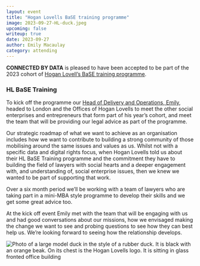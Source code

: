 ```yaml
---
layout: event
title: "Hogan Lovells BaSE training programme"
image: 2023-09-27-HL-duck.jpeg
upcoming: false
writeup: true
date: 2023-09-27
author: Emily Macaulay
category: attending
---
```


**CONNECTED BY DATA** is pleased to have been accepted to be part of the 2023 cohort of [Hogan Lovell’s BaSE training programme](https://www.hoganlovellsbase.com/about/our-practice/base-training).

<!--more-->

### HL BaSE Training

To kick off the programme our [Head of Delivery and Operations, Emily](https://connectedbydata.org/people/emily-macaulay), headed to London and the Offices of Hogan Lovells to meet the other social enterprises and entrepreneurs that form part of his year’s cohort, and meet the team that will be providing our legal advice as part of the programme.

Our strategic roadmap of what we want to achieve as an organisation includes how we want to contribute to building a strong community of those mobilising around the same issues and values as us.  Whilst not with a specific data and digital rights focus, when Hogan Lovells told us about their HL BaSE Training programme and the commitment they have to building the field of lawyers with social hearts and a deeper engagement with, and understanding of, social enterprise issues, then we knew we wanted to be part of supporting that work.

Over a six month period we’ll be working with a team of lawyers who are taking part in a mini-MBA style programme to develop their skills and we get some great advice too.

At the kick off event Emily met with the team that will be engaging with us and had good conversations about our missions, how we envisaged making the change we want to see and probing questions to see how they can best help us. We’re looking forward to seeing how the relationship develops.

![Photo of a large model duck in the style of a rubber duck. It is black with an orange beak. On its chest is the Hogan Lovells logo. It is sitting in glass fronted office building]({{site.baseurl}}/assets/events/2023-09-27-HL-duck.jpeg)